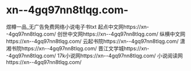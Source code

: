 # xn--4gq97nn8tlqg.com-
煜樽一品_无广告免费网络小说电子书txt
起点中文网https://xn--4gq97nn8tlqg.com/
创世中文网https://xn--4gq97nn8tlqg.com/
纵横中文网https://xn--4gq97nn8tlqg.com/
云起书院https://xn--4gq97nn8tlqg.com/
潇湘书院https://xn--4gq97nn8tlqg.com/
晋江文学城https://xn--4gq97nn8tlqg.com/
17k小说网https://xn--4gq97nn8tlqg.com/
小说阅读网https://xn--4gq97nn8tlqg.com/
